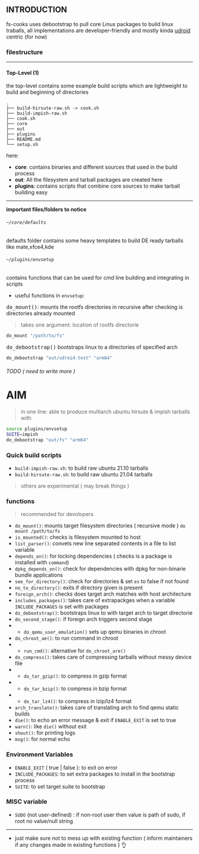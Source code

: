 ## INTRODUCTION
fs-cooks uses debootstrap to pull core Linux packages to build linux traballs, all implementations are developer-friendly and mostly kinda [udroid](https://github.com/RandomCoderOrg/ubuntu-on-android) centric (for now)

### filestructure
<hr>

#### Top-Level (1)
the top-level contains some example build scripts which are lightweight to build and beginning of directories
```
.
├── build-hirsute-raw.sh -> cook.sh
├── build-impish-raw.sh
├── cook.sh
├── core
├── out
├── plugins
├── README.md
└── setup.sh
```
here:
- **core**: contains binaries and different sources that used in the build process
- **out**: All the filesystem and tarball packages are created here
- **plugins**: contains scripts that combine core sources to make tarball building easy
<hr>

**important files/folders to notice**
###### `~/core/defaults`
defaults folder contains some heavy templates to build DE ready tarballs like mate,xfce4,kde
###### `~/plugins/envsetup`
contains functions that can be used for cmd line building and integrating in scripts
- useful functions in `envsetup`:

<kbd>do_mount()</kbd>: mounts the rootfs directories in recursive after checking is directories already mounted
> takes one argument: location of rootfs directorie

```bash
do_mount "/path/to/fs"
```

<kbd>do_debootstrap()</kbd> bootstraps linux to a directories of specified arch
```bash
do_debootstrap "out/udroid-test" "arm64"
```
###### TODO ( need to write more )

# AIM
> in one line: able to produce multiarch ubuntu hirsute & impish tarballs with

```bash
source plugins/envsetup
SUITE=impish
do_debootstrap "out/fs" "arm64"
```
### Quick build scripts
- `build-impish-raw.sh`: to build raw ubuntu 21.10 tarballs
- `build-hirsute-raw.sh`: to build raw ubuntu 21.04 tarballs
> others are experimental ( may break things )

### functions
> recommended for devolopers
 
- `do_mount()`: mounts target filesystem directories ( recursive mode ) `do mount /path/to/fs`
- `is_mounted()`: checks is filesystem mounted to host
- `list_parser()`: convets new line separated contents in a file to list variable
- `depends_on()`: for locking dependencies ( checks is a package is installed  with `command`)
- `dpkg_depends_on()`: check for dependencies with dpkg for non-binarie bundle applications
- `see_for_directory()`: check for directories & set `es` to false if not found
- `no_to_directory()`: exits if directory given is present
- `foreign_arch()`: checks does target arch matches with host architecture
- `includes_packages()`: takes care of extrapackges when a variable `INCLUDE_PACKAGES` is set with packages
- `do_debootstrap()`: bootstraps linux to with target arch to target directorie
- `do_second_stage()`: if foreign arch triggers second stage
- - `do_qemu_user_emulation()` sets up qemu binaries in chroot
- `do_chroot_ae()`: to run command in chroot
- - `run_cmd()`: alternative for `do_chroot_are()`
- `do_compress()`:  takes care of compressing tarballs without messy device file
- - `do_tar_gzip()`: to compress in gzip format
- - `do_tar_bzip()`: to compress in bzip format
- - `do_tar_lz4()`: to compress in lzip/lz4 format
- `arch_translate()`: takes care of translating arch to find qemu static builds
- `die()`: to echo an error message & exit if `ENABLE_EXIT` is set to true
- `warn()`: like `die()` without exit
- `shout()`:  for printing logs
- `msg()`: for normal echo

### Environment Variables
- `ENABLE_EXIT` ( true | false ): to exit on error
- `INCLUDE_PACKAGES`: to set extra packages to install in the bootstrap process
- `SUITE`: to set target suite to bootstrap

### MISC variable
- `SUDO` (not user-defined) : if non-root user then value is path of sudo, if root no value/null string

<hr>

- just make sure not to mess up with existing function ( inform maintainers if any changes made in existing functions ) 👌
